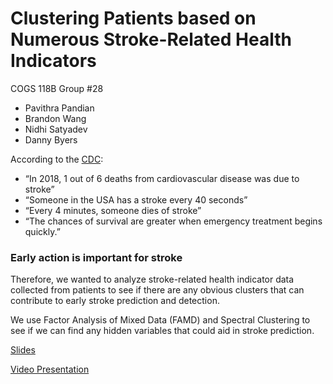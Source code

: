 # Clustering Patients based on Numerous Stroke-Related Health Indicators

COGS 118B Group #28
- Pavithra Pandian 
- Brandon Wang
- Nidhi Satyadev
- Danny Byers

According to the [CDC](https://www.cdc.gov/stroke/facts.htm):
- “In 2018, 1 out of 6 deaths from cardiovascular disease was due to stroke” 
- “Someone in the USA has a stroke every 40 seconds”
- “Every 4 minutes, someone dies of stroke”
- “The chances of survival are greater when emergency treatment begins quickly.” 

 ### **Early action is important for stroke**

Therefore, we wanted to analyze stroke-related health indicator data collected from patients to see if there are any obvious clusters that can contribute to early stroke prediction and detection. 

We use Factor Analysis of Mixed Data (FAMD) and Spectral Clustering to see if we can find any hidden variables that could aid in stroke prediction. 

[Slides](https://docs.google.com/presentation/d/11IRlDo01HAiW6StCcqhP0yoU0cEq_prweOpdNf3ZXgo/edit?usp=sharing)

[Video Presentation](https://drive.google.com/file/d/1JjNqr_ATY0JcO_DrIBTVZjQ_qe8sHAxJ/view?usp=sharing)



